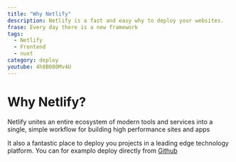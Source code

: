 ```yaml
---
title: "Why Netlify"
description: Netlify is a fast and easy why to deploy your websites.
frase: Every day there is a new framework
tags:
  - Netlify
  - Frontend
  - nuxt
category: deploy
youtube: 4h8B080Mv4U
---
```


# Why Netlify?

Netlify unites an entire ecosystem of modern tools and services into a single, simple workflow for building high performance sites and apps

It also a fantastic place to deploy you projects in a leading edge technology platform. You can for examplo deploy directly from [Github](https://www.netlify.com/blog/2016/09/29/a-step-by-step-guide-deploying-on-netlify/)

<!-- <YoutubeVideo id="4h8B080Mv4U" title="Netlify Tutorial –Deploying from Git" /> -->
